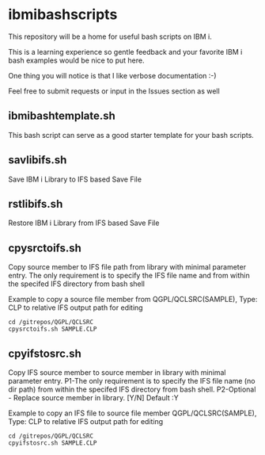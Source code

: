# ibmibashscripts
This repository will be a home for useful bash scripts on IBM i.

This is a learning experience so gentle feedback and your favorite IBM i bash examples would be nice to put here.

One thing you will notice is that I like verbose documentation :-)

Feel free to submit requests or input in the Issues section as well

## ibmibashtemplate.sh
This bash script can serve as a good starter template for your bash scripts. 

## savlibifs.sh
Save IBM i Library to IFS based Save File

## rstlibifs.sh
Restore IBM i Library from IFS based Save File

## cpysrctoifs.sh
Copy source member to IFS file path from library with minimal parameter entry.
The only requirement is to specify the IFS file name and from within the specifed IFS directory from bash shell

Example to copy a source file member from QGPL/QCLSRC(SAMPLE), Type: CLP to relative IFS output path for editing

```
cd /gitrepos/QGPL/QCLSRC
cpysrctoifs.sh SAMPLE.CLP
```

## cpyifstosrc.sh
Copy IFS source member to source member in library with minimal parameter entry.
P1-The only requirement is to specify the IFS file name (no dir path) from within the specifed IFS directory from bash shell.
P2-Optional - Replace source member in library. [Y/N] Default :Y

Example to copy an IFS file to source file member QGPL/QCLSRC(SAMPLE), Type: CLP to relative IFS output path for editing

```
cd /gitrepos/QGPL/QCLSRC
cpyifstosrc.sh SAMPLE.CLP
```

